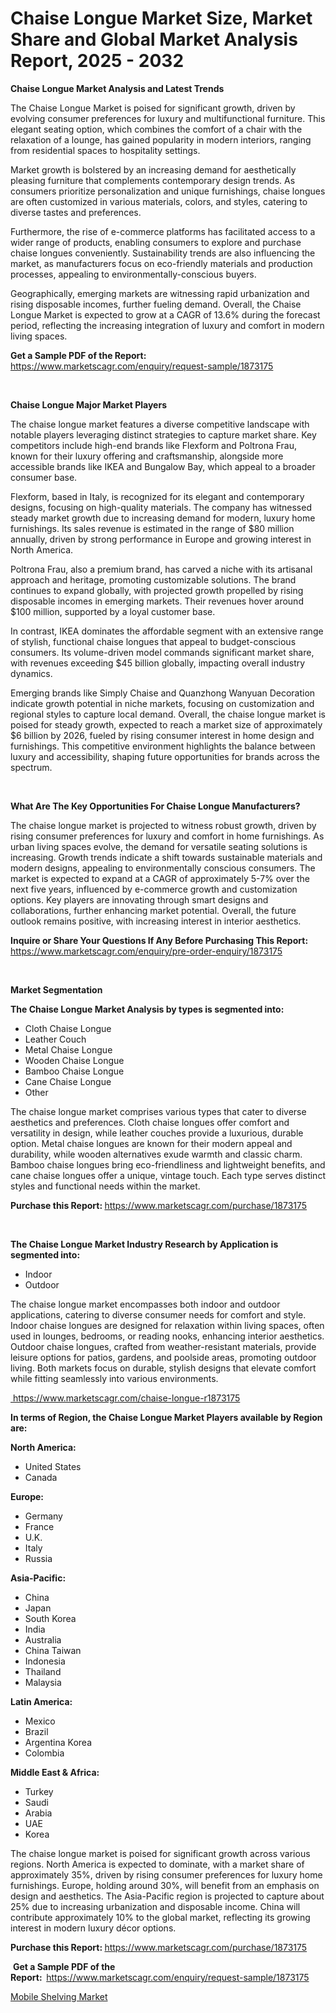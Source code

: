 <p><h1>Chaise Longue Market Size, Market Share and Global Market Analysis Report, 2025 - 2032</h1></p><p><strong>Chaise Longue Market Analysis and Latest Trends</strong></p>
<p><p>The Chaise Longue Market is poised for significant growth, driven by evolving consumer preferences for luxury and multifunctional furniture. This elegant seating option, which combines the comfort of a chair with the relaxation of a lounge, has gained popularity in modern interiors, ranging from residential spaces to hospitality settings. </p><p>Market growth is bolstered by an increasing demand for aesthetically pleasing furniture that complements contemporary design trends. As consumers prioritize personalization and unique furnishings, chaise longues are often customized in various materials, colors, and styles, catering to diverse tastes and preferences. </p><p>Furthermore, the rise of e-commerce platforms has facilitated access to a wider range of products, enabling consumers to explore and purchase chaise longues conveniently. Sustainability trends are also influencing the market, as manufacturers focus on eco-friendly materials and production processes, appealing to environmentally-conscious buyers. </p><p>Geographically, emerging markets are witnessing rapid urbanization and rising disposable incomes, further fueling demand. Overall, the Chaise Longue Market is expected to grow at a CAGR of 13.6% during the forecast period, reflecting the increasing integration of luxury and comfort in modern living spaces.</p></p>
<p><strong>Get a Sample PDF of the Report:&nbsp;</strong> <a href="https://www.marketscagr.com/enquiry/request-sample/1873175?utm_campaign=1868&utm_medium=2&utm_source=Github&utm_content=ia&utm_term=04042025&utm_id=chaise-longue">https://www.marketscagr.com/enquiry/request-sample/1873175</a></p>
<p>&nbsp;</p>
<p><strong>Chaise Longue Major Market Players</strong></p>
<p><p>The chaise longue market features a diverse competitive landscape with notable players leveraging distinct strategies to capture market share. Key competitors include high-end brands like Flexform and Poltrona Frau, known for their luxury offering and craftsmanship, alongside more accessible brands like IKEA and Bungalow Bay, which appeal to a broader consumer base.</p><p>Flexform, based in Italy, is recognized for its elegant and contemporary designs, focusing on high-quality materials. The company has witnessed steady market growth due to increasing demand for modern, luxury home furnishings. Its sales revenue is estimated in the range of $80 million annually, driven by strong performance in Europe and growing interest in North America.</p><p>Poltrona Frau, also a premium brand, has carved a niche with its artisanal approach and heritage, promoting customizable solutions. The brand continues to expand globally, with projected growth propelled by rising disposable incomes in emerging markets. Their revenues hover around $100 million, supported by a loyal customer base.</p><p>In contrast, IKEA dominates the affordable segment with an extensive range of stylish, functional chaise longues that appeal to budget-conscious consumers. Its volume-driven model commands significant market share, with revenues exceeding $45 billion globally, impacting overall industry dynamics.</p><p>Emerging brands like Simply Chaise and Quanzhong Wanyuan Decoration indicate growth potential in niche markets, focusing on customization and regional styles to capture local demand. Overall, the chaise longue market is poised for steady growth, expected to reach a market size of approximately $6 billion by 2026, fueled by rising consumer interest in home design and furnishings. This competitive environment highlights the balance between luxury and accessibility, shaping future opportunities for brands across the spectrum.</p></p>
<p>&nbsp;</p>
<p><strong>What Are The Key Opportunities For Chaise Longue Manufacturers?</strong></p>
<p><p>The chaise longue market is projected to witness robust growth, driven by rising consumer preferences for luxury and comfort in home furnishings. As urban living spaces evolve, the demand for versatile seating solutions is increasing. Growth trends indicate a shift towards sustainable materials and modern designs, appealing to environmentally conscious consumers. The market is expected to expand at a CAGR of approximately 5-7% over the next five years, influenced by e-commerce growth and customization options. Key players are innovating through smart designs and collaborations, further enhancing market potential. Overall, the future outlook remains positive, with increasing interest in interior aesthetics.</p></p>
<p><strong>Inquire or Share Your Questions If Any Before Purchasing This Report:</strong> <a href="https://www.marketscagr.com/enquiry/pre-order-enquiry/1873175?utm_campaign=1868&utm_medium=2&utm_source=Github&utm_content=ia&utm_term=04042025&utm_id=chaise-longue">https://www.marketscagr.com/enquiry/pre-order-enquiry/1873175</a></p>
<p>&nbsp;</p>
<p><strong>Market Segmentation</strong></p>
<p><strong>The Chaise Longue Market Analysis by types is segmented into:</strong></p>
<p><ul><li>Cloth Chaise Longue</li><li>Leather Couch</li><li>Metal Chaise Longue</li><li>Wooden Chaise Longue</li><li>Bamboo Chaise Longue</li><li>Cane Chaise Longue</li><li>Other</li></ul></p>
<p><p>The chaise longue market comprises various types that cater to diverse aesthetics and preferences. Cloth chaise longues offer comfort and versatility in design, while leather couches provide a luxurious, durable option. Metal chaise longues are known for their modern appeal and durability, while wooden alternatives exude warmth and classic charm. Bamboo chaise longues bring eco-friendliness and lightweight benefits, and cane chaise longues offer a unique, vintage touch. Each type serves distinct styles and functional needs within the market.</p></p>
<p><strong>Purchase this Report:&nbsp;</strong><a href="https://www.marketscagr.com/purchase/1873175?utm_campaign=1868&utm_medium=2&utm_source=Github&utm_content=ia&utm_term=04042025&utm_id=chaise-longue">https://www.marketscagr.com/purchase/1873175</a></p>
<p>&nbsp;</p>
<p><strong>The Chaise Longue Market Industry Research by Application is segmented into:</strong></p>
<p><ul><li>Indoor</li><li>Outdoor</li></ul></p>
<p><p>The chaise longue market encompasses both indoor and outdoor applications, catering to diverse consumer needs for comfort and style. Indoor chaise longues are designed for relaxation within living spaces, often used in lounges, bedrooms, or reading nooks, enhancing interior aesthetics. Outdoor chaise longues, crafted from weather-resistant materials, provide leisure options for patios, gardens, and poolside areas, promoting outdoor living. Both markets focus on durable, stylish designs that elevate comfort while fitting seamlessly into various environments.</p></p>
<p><a href="https://www.marketscagr.com/chaise-longue-r1873175?utm_campaign=1868&utm_medium=2&utm_source=Github&utm_content=ia&utm_term=04042025&utm_id=chaise-longue">&nbsp;https://www.marketscagr.com/chaise-longue-r1873175</a></p>
<p><strong>In terms of Region, the Chaise Longue Market Players available by Region are:</strong></p>
<p>
    <p> <strong> North America: </strong>
        <ul>
            <li>United States</li>
            <li>Canada</li>
        </ul>
        </p> 
    <p> <strong> Europe: </strong>
        <ul>
            <li>Germany</li>
            <li>France</li>
            <li>U.K.</li>
            <li>Italy</li>
            <li>Russia</li>
        </ul>
        </p> 
    <p> <strong> Asia-Pacific: </strong>
        <ul>
            <li>China</li>
            <li>Japan</li>
            <li>South Korea</li>
            <li>India</li>
            <li>Australia</li>
            <li>China Taiwan</li>
            <li>Indonesia</li>
            <li>Thailand</li>
            <li>Malaysia</li>
        </ul>
        </p> 
    <p> <strong> Latin America: </strong>
        <ul>
            <li>Mexico</li>
            <li>Brazil</li>
            <li>Argentina Korea</li>
            <li>Colombia</li>
        </ul>
        </p> 
    <p> <strong> Middle East & Africa: </strong>
        <ul>
            <li>Turkey</li>
            <li>Saudi</li>
            <li>Arabia</li>
            <li>UAE</li>
            <li>Korea</li>
        </ul>
    </p>
    </p>
<p><p>The chaise longue market is poised for significant growth across various regions. North America is expected to dominate, with a market share of approximately 35%, driven by rising consumer preferences for luxury home furnishings. Europe, holding around 30%, will benefit from an emphasis on design and aesthetics. The Asia-Pacific region is projected to capture about 25% due to increasing urbanization and disposable income. China will contribute approximately 10% to the global market, reflecting its growing interest in modern luxury décor options.</p></p>
<p><strong>Purchase this Report: </strong><a href="https://www.marketscagr.com/purchase/1873175?utm_campaign=1868&utm_medium=2&utm_source=Github&utm_content=ia&utm_term=04042025&utm_id=chaise-longue">https://www.marketscagr.com/purchase/1873175</a></p>
<p>&nbsp;<strong>Get a Sample PDF of the Report:&nbsp;&nbsp;</strong><a href="https://www.marketscagr.com/enquiry/request-sample/1873175?utm_campaign=1868&utm_medium=2&utm_source=Github&utm_content=ia&utm_term=04042025&utm_id=chaise-longue">https://www.marketscagr.com/enquiry/request-sample/1873175</a></p>
<p><strong></strong></p>
<p><p><a href="https://github.com/RickHolmes3/Market-Research-Report-List-7/blob/main/mobile-shelving-market.md?utm_campaign=1868&utm_medium=2&utm_source=Github&utm_content=ia&utm_term=04042025&utm_id=chaise-longue">Mobile Shelving Market</a></p></p>